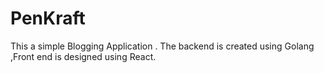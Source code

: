 # PenKraft
This a simple Blogging Application . The backend is created using Golang ,Front end is designed using React.
